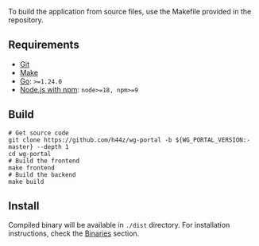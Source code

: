 To build the application from source files, use the Makefile provided in the repository.

## Requirements

- [Git](https://git-scm.com/downloads)
- [Make](https://www.gnu.org/software/make/)
- [Go](https://go.dev/dl/): `>=1.24.0`
- [Node.js with npm](https://nodejs.org/en/download): `node>=18, npm>=9`

## Build

```shell
# Get source code
git clone https://github.com/h44z/wg-portal -b ${WG_PORTAL_VERSION:-master} --depth 1
cd wg-portal
# Build the frontend
make frontend
# Build the backend
make build
```

## Install

Compiled binary will be available in `./dist` directory. 
For installation instructions, check the [Binaries](./binaries.md) section.
